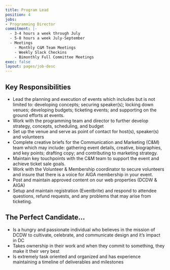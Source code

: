 ```yaml
---
title: Program Lead
position: 4
jobs:
- Programming Director
commitment: |-
  - 3-4 hours a week through July
  - 5-8 hours a week July-September
  - Meetings
    - Monthly C&M Team Meetings
    - Weekly Slack Checkins
    - Bimonthly Full Committee Meetings
exec: false
layout: pages/job-desc
---
```


## Key Responsibilities
  - Lead the planning and execution of events which includes but is not limited to: developing concepts; securing speaker(s); locking down venues; developing budgets; ticketing events; and supporting on the ground efforts at events.
  - Work with the programming team and director to further develop strategy, concepts, scheduling, and budget
  - Set up the venue and serve as point of contact for host(s), speaker(s) and volunteers
  - Complete creative briefs for the Communication and Marketing (C&M) team which may include: gathering event details, creative, biographies, and key points; drafting copy; and contributing to marketing strategy.
  - Maintain key touchpoints with the C&M team to support the event and achieve ticket sale goals.
  - Work with the Volunteer & Membership coordinator to secure volunteers and insure that there is a voice for AIGA membership in your event.
  - Post and maintain approved content on our web properties (DCDW & AIGA)
  - Setup and maintain registration (Eventbrite) and respond to attendee questions, refund requests, and any problems that may arise from ticketing.


## The Perfect Candidate…
  - Is a hungry and passionate individual who believes in the mission of DCDW to cultivate, celebrate, and communicate design and it’s impact in DC
  - Takes ownership in their work and when they commit to something, they make it their very best
  - Is extremely task oriented and organized and has experience maintaining a timeline of deliverables and milestones
